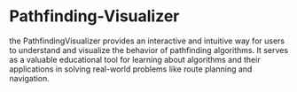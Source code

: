 # Pathfinding-Visualizer
the PathfindingVisualizer provides an interactive and intuitive way for users to understand and visualize the behavior of pathfinding algorithms. It serves as a valuable educational tool for learning about algorithms and their applications in solving real-world problems like route planning and navigation.
